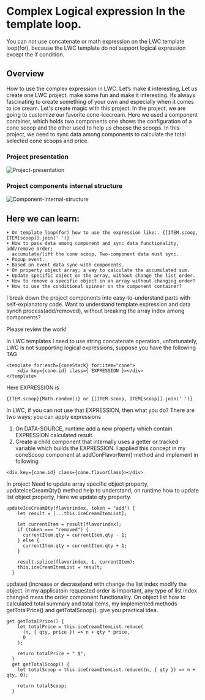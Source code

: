 # Complex Logical expression In the template loop.

You can not use concatenate or math expression on the LWC template loop(for), because the LWC template do not support logical expression except the if condition.

## Overview

How to use the complex expression in LWC. Let’s make it interesting, Let us create one LWC project, make some fun and make it interesting. Ifs always fascinating to create something of your own and especially when it comes to ice cream. Let's create magic with this project. In the project, we are going to customize our favorite cone-icecream. Here we used a component container, which holds two components one shows the configuration of a cone scoop and the other used to help us choose the scoops. In this project, we need to sync data among components to calculate the total selected cone scoops and price.

### Project presentation

![Project-presentation](https://github.com/imsiddiquee/coneIceCream/blob/main/postContent/Project-presentation.gif)

### Project components internal structure

![Component-internal-structure](https://github.com/imsiddiquee/coneIceCream/blob/main/postContent/Component-internal-structure.png)

## Here we can learn:

```
• On template loop(for) how to use the expression like:. {[ITEM.scoop, ITEM[scoop]].join(' ')}
• How to pass data among component and sync data functionality, add/remove order;
  accumulate/lift the cone scoop, Two-component data must sync.
• Popup event.
• Based on event data sync with components.
• On property object array; a way to calculate the accumulated sum.
• Update specific object on the array, without change the list order.
• How to remove a specific object in an array without changing order?
• How to use the conditional spinner on the component container?

```

I break down the project components into easy-to-understand parts with self-explanatory code. Want to understand template expression and data synch process(add/removed), without breaking the array index among components?

Please review the work!

In LWC templates I need to use string concatenate operation, unfortunately, LWC is not supporting logical expressions, suppose you have the following TAG

```
<template for:each={coneStack} for:item="cone">
    <div key={cone.id} class={ EXPRESSION }></div>
</template>
```

Here EXPRESSION is

```
{ITEM.scoop}{Math.random()} or {[ITEM.scoop, ITEM[scoop]].join(' ')}
```

In LWC, if you can not use that EXPRESSION, then what you do? There are two ways; you can apply expressions

1. On DATA-SOURCE, runtime add a new property which contain EXPRESSION calculated result.
2. Create a child component that internally uses a getter or tracked variable which builds the EXPRESSION. I applied this concept
   in my coneScoop component at addConFlavorItem() method and implement in following

```
<div key={cone.id} class={cone.flavorClass}></div>
```

In project Need to update array specific object property, updateIceCreamQty() method help to understand, on runtime how to update list object property, Here we update qty property.

```
updateIceCreamQty(flavorindex, token = "add") {
    let result = [...this.iceCreamItemList];

    let currentItem = result[flavorindex];
    if (token === "removed") {
      currentItem.qty = currentItem.qty - 1;
    } else {
      currentItem.qty = currentItem.qty + 1;
    }

    result.splice(flavorindex, 1, currentItem);
    this.iceCreamItemList = result;
  }
```

updated (increase or decrase)and with change the list index modify the object. in my applicatoin requested order is important, any type of list index changed mess the order component functionality.
On object list how to calculated total summary and total items, my implemented methods getTotalPrice() and getTotalScoop(). give you practical idea.

```
get getTotalPrice() {
    let totalPrice = this.iceCreamItemList.reduce(
      (n, { qty, price }) => n + qty * price,
      0
    );

    return totalPrice + " $";
  }
  get getTotalScoop() {
    let totalScoop = this.iceCreamItemList.reduce((n, { qty }) => n + qty, 0);

    return totalScoop;
  }

```
